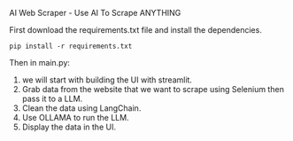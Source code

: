AI Web Scraper - Use AI To Scrape ANYTHING

First download the requirements.txt file and install the dependencies.

```
pip install -r requirements.txt
```

Then in main.py:
1. we will start with building the UI with streamlit.
2. Grab data from the website that we want to scrape using Selenium then pass it to a LLM.
3. Clean the data using LangChain.
4. Use OLLAMA to run the LLM.
5. Display the data in the UI.
